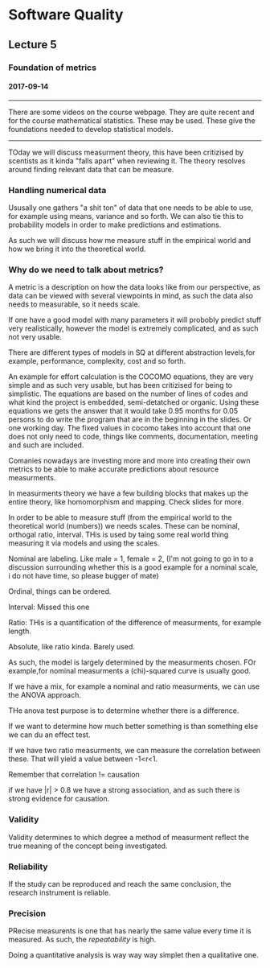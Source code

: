# Software Quality
## Lecture 5
### Foundation of metrics
#### 2017-09-14
----------
There are some videos on the course webpage. They are quite recent and for the course mathematical statistics. These may be used. These give the foundations needed to develop statistical models.

-----
TOday we will discuss measurment theory, this have been critizised by scentists as it kinda "falls apart" when reviewing it. The theory resolves around finding relevant data that can be measure.

### Handling numerical data
Ususally one gathers "a shit ton" of data that one needs to be able to use, for example using means, variance and so forth. We can also tie this to probability models in order to make predictions and estimations.

As such we will discuss how me measure stuff in the empirical world and how we bring it into the theoretical world.


### Why do we need to talk about metrics?
A metric is a description on how the data looks like from our perspective, as data can be viewed with several viewpoints in mind, as such the data also needs to measurable, so it needs scale.

If one have a good model with many parameters it will probobly predict stuff very realistically, however the model is extremely complicated, and as such not very usable.   

There are different types of models in SQ at different abstraction levels,for example, performance, complexity, cost and so forth.


An example for effort calculation is the COCOMO equations, they are very simple and as such very usable, but has been critizised for being to simplistic. The equations are based on the number of lines of codes and what kind the project is embedded, semi-detatched or organic. Using these equations we gets the answer that it would take 0.95 months for 0.05 persons to do write the program that are in the beginning in the slides. Or one working day. The fixed values in cocomo takes into account that one does not only need to code, things like comments, documentation, meeting and such are included.

Comanies nowadays are investing more and more into creating their own metrics to be able to make accurate predictions about resource measurments.

In measurments theory we have a few building blocks that makes up the entire theory, like homomorphism and mapping. Check slides for more.


In order to be able to measure stuff (from the empirical world to the theoretical world (numbers)) we needs scales. These can be nominal, orthogal ratio, interval. THis is used by taing some real world thing measuring it via models and using the scales.

Nominal are labeling. Like male = 1, female = 2, (I'm not going to go in to a discussion surrounding whether this is a good example for a nominal scale, i do not have time, so please bugger of mate)

Ordinal, things can be ordered.

Interval: Missed this one

Ratio: THis is a quantification of the difference of measurments, for example length.

Absolute, like ratio kinda. Barely used.

As such, the model is largely determined by the measurments chosen. FOr example,for  nominal measurments a (chi)-squared curve is usually good.

If we have a mix, for example a nominal and ratio measurments, we can use the ANOVA approach.

THe anova test purpose is to determine whether there is a difference.

If we want to determine how much better something is than something else we can du an effect test.

If we have two ratio measurments, we can measure the correlation between these. That will yield a value between -1<r<1.

Remember that correlation != causation

if we have |r| > 0.8 we have a strong association, and as such there is strong evidence for causation.

### Validity
Validity determines to which degree a method of measurment reflect the true meaning of the concept being investigated.

### Reliability
If the study can be reproduced and reach the same conclusion, the research instrument is reliable.

### Precision
PRecise measurents is one that has nearly the same value every time it is measured. As such, the *repeatability* is high.

Doing a quantitative analysis is way way way simplet then a qualitative one. 
